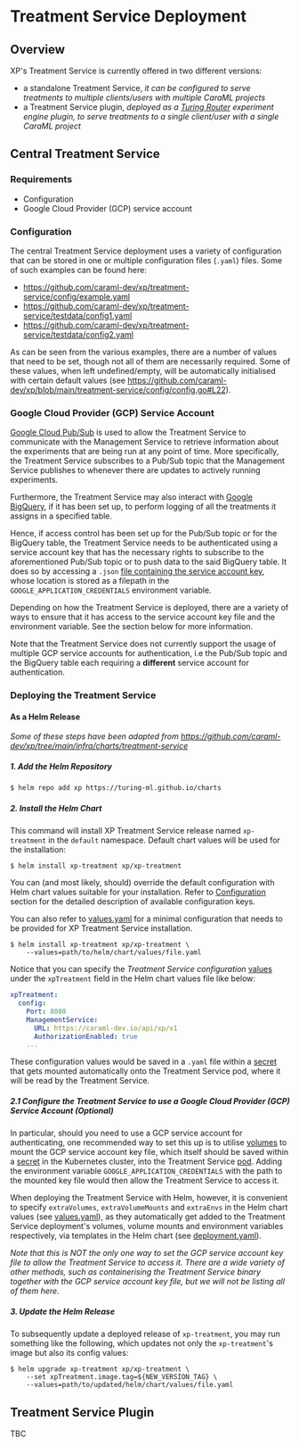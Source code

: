 # Treatment Service Deployment

## Overview
XP's Treatment Service is currently offered in two different versions:

- a standalone Treatment Service, *it can be configured to serve treatments to multiple clients/users with multiple 
  CaraML projects*
- a Treatment Service plugin, *deployed as a [Turing Router](https://github.com/caraml-dev/turing) experiment engine 
  plugin, to serve treatments to a single client/user with a single CaraML project*

## Central Treatment Service

### Requirements
- Configuration
- Google Cloud Provider (GCP) service account

### Configuration
The central Treatment Service deployment uses a variety of configuration that can be stored in one or multiple 
configuration files (`.yaml`) files. Some of such examples can be found here:

- https://github.com/caraml-dev/xp/treatment-service/config/example.yaml
- https://github.com/caraml-dev/xp/treatment-service/testdata/config1.yaml
- https://github.com/caraml-dev/xp/treatment-service/testdata/config2.yaml

As can be seen from the various examples, there are a number of values that need to be set, though not all of them 
are necessarily required. Some of these values, when left undefined/empty, will be automatically initialised with 
certain default values (see https://github.com/caraml-dev/xp/blob/main/treatment-service/config/config.go#L22).

### Google Cloud Provider (GCP) Service Account
[Google Cloud Pub/Sub](https://cloud.google.com/pubsub/docs/overview) is used to allow the Treatment Service to 
communicate with the Management Service to retrieve information about the experiments that are being run at any point 
of time. More specifically, the Treatment Service subscribes to a Pub/Sub topic that the Management Service 
publishes to whenever there are updates to actively running experiments.

Furthermore, the Treatment Service may also interact with [Google BigQuery](https://cloud.google.com/bigquery), if 
it has been set up, to perform logging of all the treatments it assigns in a specified table.

Hence, if access control has been set up for the Pub/Sub topic or for the BigQuery table, the Treatment Service needs 
to be authenticated using a service account key that has the necessary rights to subscribe to the aforementioned Pub/Sub 
topic or to push data to the said BigQuery table. It does so by accessing a `.json` 
[file containing the service account key](https://cloud.google.com/iam/docs/creating-managing-service-account-keys), 
whose location is stored as a filepath in the `GOOGLE_APPLICATION_CREDENTIALS` environment variable. 

Depending on how the Treatment Service is deployed, there are a variety of ways to ensure that it has access to 
the service account key file and the environment variable. See the section below for more information.

Note that the Treatment Service does not currently support the usage of multiple GCP service accounts for 
authentication, i.e the Pub/Sub topic and the BigQuery table each requiring a **different** service account for 
authentication.

### Deploying the Treatment Service

#### As a Helm Release

*Some of these steps have been adapted from https://github.com/caraml-dev/xp/tree/main/infra/charts/treatment-service*

##### 1. Add the Helm Repository

```sh
$ helm repo add xp https://turing-ml.github.io/charts
```

##### 2. Install the Helm Chart

This command will install XP Treatment Service release named `xp-treatment` in the `default` namespace.
Default chart values will be used for the installation:
```shell
$ helm install xp-treatment xp/xp-treatment
```

You can (and most likely, should) override the default configuration with Helm chart values suitable for your 
installation. Refer to [Configuration](https://github.com/caraml-dev/xp/tree/main/infra/charts/treatment-service#configuration) section for the detailed description of available configuration keys.

You can also refer to [values.yaml](https://github.com/caraml-dev/xp/tree/main/infra/charts/treatment-service/values.yaml)
for a minimal configuration that needs to be provided for XP Treatment Service installation.

```shell
$ helm install xp-treatment xp/xp-treatment \
    --values=path/to/helm/chart/values/file.yaml
```

Notice that you can specify the *Treatment Service configuration* [values](#configuration) under the `xpTreatment` 
field in the Helm chart values file like below: 

```yaml
xpTreatment:
  config:
    Port: 8080
    ManagementService:
      URL: https://caraml-dev.io/api/xp/v1
      AuthorizationEnabled: true
    ...
```

These configuration values would be saved in a `.yaml` file within a 
[secret](https://kubernetes.io/docs/concepts/configuration/secret/) that gets mounted automatically onto the 
Treatment Service pod, where it will be read by the Treatment Service.

##### 2.1 Configure the Treatment Service to use a Google Cloud Provider (GCP) Service Account (Optional) 

In particular, should you need to use a GCP service account for authenticating, one recommended way to set this up 
is to utilise [volumes](https://kubernetes.io/docs/concepts/storage/volumes/) to mount the GCP service account key file, 
which itself should be saved within a [secret](https://kubernetes.io/docs/concepts/configuration/secret/) in the 
Kubernetes cluster, into the Treatment Service [pod](https://kubernetes.io/docs/concepts/workloads/pods/). Adding the 
environment variable `GOOGLE_APPLICATION_CREDENTIALS` with the path to the mounted key file would then allow the 
Treatment Service to access it.

When deploying the Treatment Service with Helm, however, it is convenient to specify `extraVolumes`, 
`extraVolumeMounts` and `extraEnvs` in the Helm chart values (see
[values.yaml](https://github.com/caraml-dev/xp/tree/main/infra/charts/treatment-service/values.yaml#L59)), as they 
automatically get added to the Treatment 
Service deployment's volumes, volume mounts and environment variables respectively, via templates in the Helm chart 
(see 
[deployment.yaml](https://github.com/caraml-dev/xp/tree/main/infra/charts/treatment-service/templates/deployment.yaml#L37)).

*Note that this is NOT the only one way to set the GCP service account key file to allow the Treatment Service to
access it. There are a wide variety of other methods, such as containerising the Treatment Service binary together with 
the GCP service account key file, but we will not be listing all of them here.*

##### 3. Update the Helm Release

To subsequently update a deployed release of `xp-treatment`, you may run something like the following, which updates 
not only the `xp-treatment`'s image but also its config values:

```shell
$ helm upgrade xp-treatment xp/xp-treatment \
    --set xpTreatment.image.tag=${NEW_VERSION_TAG} \
    --values=path/to/updated/helm/chart/values/file.yaml
```

## Treatment Service Plugin 
TBC